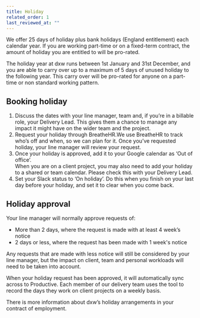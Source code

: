 ```yaml
---
title: Holiday
related_order: 1
last_reviewed_at: ""
---
```

We offer 25 days of holiday plus bank holidays (England entitlement) each calendar year. If you are working part-time or on a fixed-term contract, the amount of holiday you are entitled to will be pro-rated.

The holiday year at dxw runs between 1st January and 31st December, and you are able to carry over up to a maximum of 5 days of unused holiday to the following year. This carry over will be pro-rated for anyone on a part-time or non standard working pattern.

## Booking holiday

1. Discuss the dates with your line manager, team and, if you’re in a billable role, your Delivery Lead. This gives them a chance to manage any impact it might have on the wider team and the project.
2. Request your holiday through BreatheHR.We use BreatheHR to track who’s off and when, so we can plan for it. Once you’ve requested holiday, your line manager will review your request.
3. Once your holiday is approved, add it to your Google calendar as ‘Out of office’.\
   When you are on a client project, you may also need to add your holiday to a shared or team calendar. Please check this with your Delivery Lead.
4. Set your Slack status to ‘On holiday’. Do this when you finish on your last day before your holiday, and set it to clear when you come back.

## Holiday approval

Your line manager will normally approve requests of:

* More than 2 days, where the request is made with at least 4 week’s notice
* 2 days or less, where the request has been made with 1 week's notice

Any requests that are made with less notice will still be considered by your line manager, but the impact on client, team and personal workloads will need to be taken into account.

When your holiday request has been approved, it will automatically sync across to Productive. Each member of our delivery team uses the tool to record the days they work on client projects on a weekly basis.

There is more information about dxw’s holiday arrangements in your contract of employment.